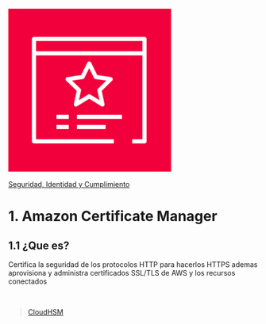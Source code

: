 ![Amazon ACM](../../00_assets/Seguridad,%20identidad%20y%20cumplimiento/acm-logo.png)

[Seguridad, Identidad y Cumplimiento](../../05-Seguridad_Identidad_y_Cumplimiento/)

# 1. Amazon Certificate Manager

## 1.1 ¿Que es?

Certifica la seguridad de los protocolos HTTP para hacerlos HTTPS ademas aprovisiona y administra certificados SSL/TLS de AWS y los recursos conectados

<br/>

> [CloudHSM](./cloudhsm)

<br/>